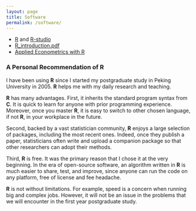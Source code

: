 ```yaml
---
layout: page
title: Software
permalink: /software/
---
```


* [R](http://www.r-project.org/) and [R-studio](http://www.rstudio.com/)
* [R_introduction.pdf](http://cran.r-project.org/doc/manuals/R-intro.pdf)
* [Applied Econometrics with R](http://www.springer.com/us/book/9780387773162)

### A Personal Recommendation of **R**


I have been using **R** since I started my postgraduate study in Peking University in 2005. **R** helps me with my daily research and teaching.

**R** has many advantages.
First, it inherits the standard program syntax from **C**. It is quick to learn for anyone with prior programming experience. Moreover, once you master **R**, it is easy to switch to other chosen language, if not **R**, in your workplace in the future.

Second, backed by a vast statistician community, **R** enjoys a large selection of packages, including the most recent ones. Indeed, once they publish a paper,  statisticians often write and upload a companion package so that other researchers can adopt their methods.

Third, **R** is free.
It was the primary reason that I chose it at the very beginning.
In the era of open-source software, an algorithm written in **R** is much easier to share, test, and improve, since anyone can run the code on any platform, free of license and fee headache.

**R** is not without limitations. For example, speed is a concern when running big and complex jobs. However, it will not be an issue in the problems that we will encounter in the first year postgraduate study.
